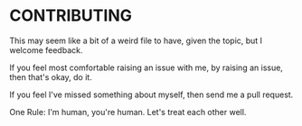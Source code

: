 # CONTRIBUTING

This may seem like a bit of a weird file to have, given the topic, but I welcome feedback. 

If you feel most comfortable raising an issue with me, by raising an issue, then that's okay, do it. 

If you feel I've missed something about myself, then send me a pull request. 

One Rule: I'm human, you're human. Let's treat each other well. 

